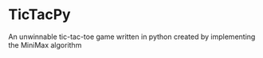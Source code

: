 # TicTacPy
An unwinnable tic-tac-toe game written in python created by implementing the MiniMax algorithm
